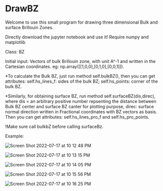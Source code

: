 # DrawBZ
Welcome to use this small program for drawing three dimensional Bulk and surface Brillouin Zones.

Directly download the jupyter notebook and use it! Require numpy and matplotlib


Class: BZ

Initial input: Vectors of bulk Brillouin zone, with unit A^-1 and written in the Cartesian coordinates. eg: np.array([[1,0,0],[0,1,0],[0,0,1]]).

*To calculate the Bulk BZ, just run method self.bulkBZ(), then you can get attributes: self.hs_lines_f: sides of the bulk BZ; self.hs_points: corner of the bulk BZ.

*Similarly, for obtaining surface BZ, run method self.surfaceBZ(dis,direc), where dis = an arbitrary positive number repsenting the distance between Bulk BZ center and surface BZ canter for plotting purpose, direc: surface normal direction written in Fractional coordinates with BZ vectors as basis.
Then you can get attributes: self.hs_lines_pro_f and self.hs_pro_points.

!Make sure call bulkbZ before calling surfaceBz.

Example:

![Screen Shot 2022-07-17 at 10 12 48 PM](https://user-images.githubusercontent.com/62127000/179436001-5863e173-997f-4f67-b9c6-ad63d735cfee.png)

![Screen Shot 2022-07-17 at 10 13 15 PM](https://user-images.githubusercontent.com/62127000/179436027-cee2ebaf-0c28-454f-b611-811bb18a1c61.png)

![Screen Shot 2022-07-17 at 10 14 05 PM](https://user-images.githubusercontent.com/62127000/179436092-662490c5-64a9-4ff0-87de-953620bf2b6e.png)

![Screen Shot 2022-07-17 at 10 15 56 PM](https://user-images.githubusercontent.com/62127000/179436221-65b157ce-4b0c-44fd-9481-43d8ec298b48.png)

![Screen Shot 2022-07-17 at 10 16 25 PM](https://user-images.githubusercontent.com/62127000/179436251-ac964b61-31b5-44ef-81d0-88f9f88c8744.png)
